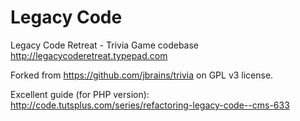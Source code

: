 # Legacy Code

Legacy Code Retreat - Trivia Game codebase http://legacycoderetreat.typepad.com

Forked from https://github.com/jbrains/trivia on GPL v3 license.

Excellent guide (for PHP version): http://code.tutsplus.com/series/refactoring-legacy-code--cms-633
